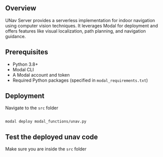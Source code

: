 ## Overview

UNav Server provides a serverless implementation for indoor navigation using computer vision techniques. It leverages Modal for deployment and offers features like visual localization, path planning, and navigation guidance.

## Prerequisites

- Python 3.8+
- Modal CLI
- A Modal account and token
- Required Python packages (specified in `modal_requirements.txt`)

## Deployment

Navigate to the `src` folder

``` cd src
```

```
modal deploy modal_functions/unav.py
```



## Test the deployed unav code

Make sure you are inside the `src` folder

``` python modal_functions/test_modal_function.py

```
